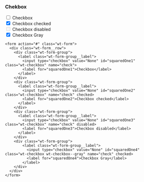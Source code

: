 <div id="Checkbox">
<h3>Chekbox</h3>
<form action="#" class="wt-form">
  <div class="wt-form__row">
    <div class="wt-form-group">
      <label class="wt-form-group__label">
        <input type="checkbox" value="None" id="squaredOne1" class="wt-checkbox" name="check">
        <label for="squaredOne1">Checkbox</label>
      </label>
    </div>
    <div class="wt-form-group">
      <label class="wt-form-group__label">
        <input type="checkbox" value="None" id="squaredOne2" class="wt-checkbox" name="check" checked>
        <label for="squaredOne2">Checkbox checked</label>
      </label>
    </div>
    <div class="wt-form-group">
      <label class="wt-form-group__label">
        <input type="checkbox" value="None" id="squaredOne3" class="wt-checkbox" name="check" disabled>
        <label for="squaredOne3">Checkbox disabled</label>
      </label>
    </div> 
    <div class="wt-form-group">
        <label class="wt-form-group__label">
          <input type="checkbox" value="None" id="squaredOne4" class="wt-checkbox wt-checkbox--gray" name="check" checked>
          <label for="squaredOne4">Checkbox Gray</label>
        </label>
    </div> 
  </div> 
</form>
</div>

```
<form action="#" class="wt-form">
  <div class="wt-form__row">
    <div class="wt-form-group">
      <label class="wt-form-group__label">
        <input type="checkbox" value="None" id="squaredOne1" class="wt-checkbox" name="check">
        <label for="squaredOne1">Checkbox</label>
      </label>
    </div>
    <div class="wt-form-group">
      <label class="wt-form-group__label">
        <input type="checkbox" value="None" id="squaredOne2" class="wt-checkbox" name="check" checked>
        <label for="squaredOne2">Checkbox checked</label>
      </label>
    </div>
    <div class="wt-form-group">
      <label class="wt-form-group__label">
        <input type="checkbox" value="None" id="squaredOne3" class="wt-checkbox" name="check" disabled>
        <label for="squaredOne3">Checkbox disabled</label>
      </label>
    </div>
    <div class="wt-form-group">
        <label class="wt-form-group__label">
          <input type="checkbox" value="None" id="squaredOne4" class="wt-checkbox wt-checkbox--gray" name="check" checked>
          <label for="squaredOne4">Checkbox Gray</label>
        </label>
    </div> 
  </div>
</form>
```